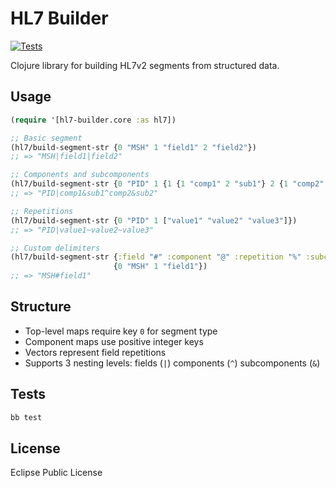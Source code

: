 # HL7 Builder

[![Tests](https://github.com/HealthSamurai/hl7-serializer/actions/workflows/test.yml/badge.svg)](https://github.com/HealthSamurai/hl7-serializer/actions/workflows/test.yml)

Clojure library for building HL7v2 segments from structured data.

## Usage

```clojure
(require '[hl7-builder.core :as hl7])

;; Basic segment
(hl7/build-segment-str {0 "MSH" 1 "field1" 2 "field2"})
;; => "MSH|field1|field2"

;; Components and subcomponents
(hl7/build-segment-str {0 "PID" 1 {1 {1 "comp1" 2 "sub1"} 2 {1 "comp2" 2 "sub2"}}})
;; => "PID|comp1&sub1^comp2&sub2"

;; Repetitions
(hl7/build-segment-str {0 "PID" 1 ["value1" "value2" "value3"]})
;; => "PID|value1~value2~value3"

;; Custom delimiters
(hl7/build-segment-str {:field "#" :component "@" :repetition "%" :subcomponent "*"} 
                       {0 "MSH" 1 "field1"})
;; => "MSH#field1"
```

## Structure

- Top-level maps require key `0` for segment type
- Component maps use positive integer keys
- Vectors represent field repetitions
- Supports 3 nesting levels: fields (`|`)  components (`^`)  subcomponents (`&`)

## Tests

```bash
bb test
```

## License

Eclipse Public License
